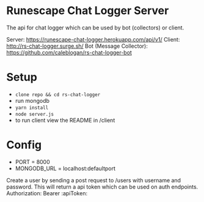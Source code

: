 # Runescape Chat Logger Server
The api for chat logger which can be used by bot (collectors) or client.


Server: https://runescape-chat-logger.herokuapp.com/api/v1/
Client: http://rs-chat-logger.surge.sh/
Bot (Message Collector): https://github.com/caleblogan/rs-chat-logger-bot

# Setup
- `clone repo && cd rs-chat-logger`
- run mongodb
- `yarn install`
- `node server.js`
- to run client view the README in /client

# Config
- PORT = 8000
- MONGODB_URL = localhost:defaultport

Create a user by sending a post request to /users with username and password.
This will return a api token which can be used on auth endpoints.
Authorization: Bearer :apiToken:

